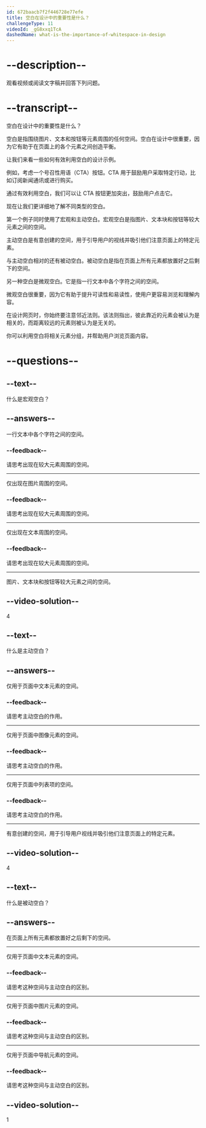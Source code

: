 ```yaml
---
id: 672baacb7f2f446728e77efe
title: 空白在设计中的重要性是什么？
challengeType: 11
videoId: _gG8xxq1TcA
dashedName: what-is-the-importance-of-whitespace-in-design
---
```


# --description--

观看视频或阅读文字稿并回答下列问题。

# --transcript--

空白在设计中的重要性是什么？

空白是指围绕图片、文本和按钮等元素周围的任何空间。空白在设计中很重要，因为它有助于在页面上的各个元素之间创造平衡。

让我们来看一些如何有效利用空白的设计示例。

例如，考虑一个号召性用语（CTA）按钮。CTA 用于鼓励用户采取特定行动，比如订阅新闻通讯或进行购买。

通过有效利用空白，我们可以让 CTA 按钮更加突出，鼓励用户点击它。

现在让我们更详细地了解不同类型的空白。

第一个例子同时使用了宏观和主动空白。宏观空白是指图片、文本块和按钮等较大元素之间的空间。

主动空白是有意创建的空间，用于引导用户的视线并吸引他们注意页面上的特定元素。

与主动空白相对的还有被动空白。被动空白是指在页面上所有元素都放置好之后剩下的空间。

另一种空白是微观空白。它是指一行文本中各个字符之间的空间。

微观空白很重要，因为它有助于提升可读性和易读性，使用户更容易浏览和理解内容。

在设计网页时，你始终要注意邻近法则。该法则指出，彼此靠近的元素会被认为是相关的，而距离较远的元素则被认为是无关的。

你可以利用空白将相关元素分组，并帮助用户浏览页面内容。

# --questions--

## --text--

什么是宏观空白？

## --answers--

一行文本中各个字符之间的空间。

### --feedback--

请思考出现在较大元素周围的空间。

---

仅出现在图片周围的空间。

### --feedback--

请思考出现在较大元素周围的空间。

---

仅出现在文本周围的空间。

### --feedback--

请思考出现在较大元素周围的空间。

---

图片、文本块和按钮等较大元素之间的空间。

## --video-solution--

4

## --text--

什么是主动空白？

## --answers--

仅用于页面中文本元素的空间。

### --feedback--

请思考主动空白的作用。

---

仅用于页面中图像元素的空间。

### --feedback--

请思考主动空白的作用。

---

仅用于页面中列表项的空间。

### --feedback--

请思考主动空白的作用。

---

有意创建的空间，用于引导用户视线并吸引他们注意页面上的特定元素。

## --video-solution--

4

## --text--

什么是被动空白？

## --answers--

在页面上所有元素都放置好之后剩下的空间。

---

仅用于页面中文本元素的空间。

### --feedback--

请思考这种空间与主动空白的区别。

---

仅用于页面中图片元素的空间。

### --feedback--

请思考这种空间与主动空白的区别。

---

仅用于页面中导航元素的空间。

### --feedback--

请思考这种空间与主动空白的区别。

## --video-solution--

1

